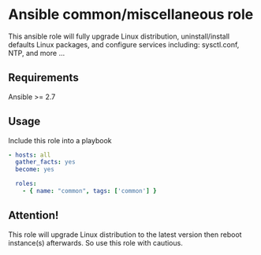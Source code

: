 
# Ansible common/miscellaneous role

This ansible role will fully upgrade Linux distribution, uninstall/install defaults Linux packages, and configure services including: sysctl.conf, NTP, and more ...

## Requirements

Ansible >= 2.7

## Usage

Include this role into a playbook

```yaml
- hosts: all
  gather_facts: yes
  become: yes

  roles:
    - { name: "common", tags: ['common'] }
```

## Attention!

This role will upgrade Linux distribution to the latest version then reboot instance(s) afterwards. So use this role with cautious.
